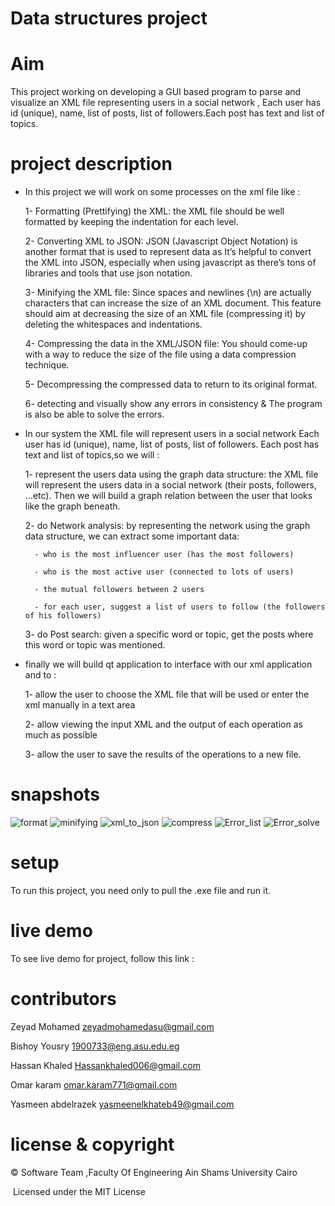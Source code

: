 # Data structures project # 

# Aim #
This project working on developing a GUI based program to parse and visualize an XML file representing users in a social network
, Each user has id (unique), name, list of posts, list of followers.Each post has text and list of topics.

# project description # 

- In this project we will work on some processes on the xml file like :

   1- Formatting (Prettifying) the XML: the XML file should be well formatted by keeping the 
indentation for each level.

   2- Converting XML to JSON: JSON (Javascript Object Notation) is another format that is used 
to represent data as It’s helpful to convert the XML into JSON, especially when using 
javascript as there’s tons of libraries and tools that use json notation.  
   
   3- Minifying the XML file: Since spaces and newlines (\n) are actually characters that can 
increase the size of an XML document. This feature should aim at decreasing the size of 
an XML file (compressing it) by deleting the whitespaces and indentations.

   4- Compressing the data in the XML/JSON file: You should come-up with a way to reduce the 
size of the file using a data compression technique.

   5- Decompressing the compressed data to return to its original format.

   6- detecting and visually show any errors in consistency & The program is also be able to solve the errors. 

- In our system the XML file will represent users in a social network
Each user has id (unique), name, list of posts, list of followers.
Each post has text and list of topics,so we will : 

    1- represent the users data using the graph data structure: the XML file will represent the 
users data in a social network (their posts, followers, ...etc). Then we will build a graph relation between the user that looks like the graph 
beneath.

    2- do Network analysis: by representing the network using the graph data structure, we can 
extract some important data:

        - who is the most influencer user (has the most followers)

        - who is the most active user (connected to lots of users)

        - the mutual followers between 2 users

        - for each user, suggest a list of users to follow (the followers of his followers)
     3- do  Post search: given a specific word or topic, get the posts where this word or topic was 
mentioned.

- finally we will build qt application to interface with our xml application and to : 
    
     1- allow the user to choose the XML file that will be used or enter the xml 
manually in a text area

     2- allow viewing the input XML and the output of each operation as much as 
possible

     3- allow the user to save the results of the operations to a new file.

# snapshots # 
![format](https://user-images.githubusercontent.com/93954411/216642107-c3bd4803-966f-452e-9c58-dac4159036f1.png)
![minifying](https://user-images.githubusercontent.com/93954411/216642627-329db6d6-9ab0-428b-b13d-782466a014f7.png)
![xml_to_json](https://user-images.githubusercontent.com/93954411/216642708-bea32fb3-2745-49f0-80a6-4d81a8745af4.png)
![compress](https://user-images.githubusercontent.com/93954411/216642781-7d12f87d-d0ec-4aed-8efc-9a276ce31c48.png)
![Error_list](https://user-images.githubusercontent.com/93954411/216642908-74252613-77cc-484c-977d-77b3696db730.png)
![Error_solve](https://user-images.githubusercontent.com/93954411/216642944-a8a10519-7b37-41ef-b9ae-62c71a12b63d.png)

# setup #
To run this project, you need only to pull the .exe file and run it. 

# live demo # 
To see live demo for project, follow this link :


# contributors # 
Zeyad Mohamed zeyadmohamedasu@gmail.com

Bishoy Yousry 1900733@eng.asu.edu.eg

Hassan Khaled Hassankhaled006@gmail.com

Omar karam omar.karam771@gmail.com

Yasmeen abdelrazek yasmeenelkhateb49@gmail.com

# license & copyright #
© Software Team ,Faculty Of Engineering Ain Shams University Cairo

​ Licensed under the MIT License
